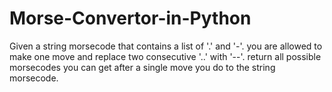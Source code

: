 # Morse-Convertor-in-Python
Given a string morsecode that contains a list of '.' and '-'. you are allowed to make one move and replace two consecutive '..' with '--'. return all possible morsecodes you can get after a single move you do to the string morsecode.
